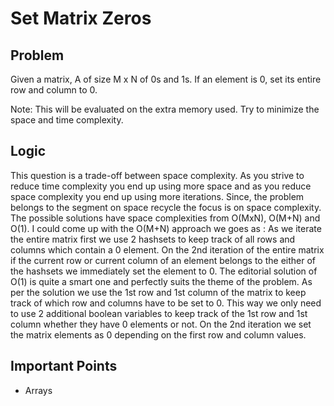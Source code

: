 # Set Matrix Zeros

## Problem

Given a matrix, A of size M x N of 0s and 1s. If an element is 0, set its entire row and column to 0.

Note: This will be evaluated on the extra memory used. Try to minimize the space and time complexity.

## Logic

This question is a trade-off between space complexity. As you strive to reduce time complexity you end up using more space and as you reduce space complexity you end up using more iterations. Since, the problem belongs to the segment on space recycle the focus is on space complexity. The possible solutions have space complexities from O(MxN), O(M+N) and O(1). I could come up with the O(M+N) approach we goes as : As we iterate the entire matrix first we use 2 hashsets to keep track of all rows and columns which contain a 0 element. On the 2nd iteration of the entire matrix if the current row or current column of an element belongs to the either of the hashsets we immediately set the element to 0. The editorial solution of O(1) is quite a smart one and perfectly suits the theme of the problem. As per the solution we use the 1st row and 1st column of the matrix to keep track of which row and columns have to be set to 0. This way we only need to use 2 additional boolean variables to keep track of the 1st row and 1st column whether they have 0 elements or not. On the 2nd iteration we set the matrix elements as 0 depending on the first row and column values. 

## Important Points

- Arrays